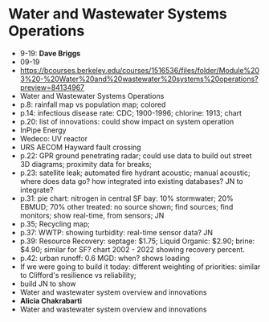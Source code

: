# Water and Wastewater Systems Operations
- 9-19: **Dave Briggs**
- 09-19
- https://bcourses.berkeley.edu/courses/1516536/files/folder/Module%203%20-%20Water%20and%20wastewater%20systems%20operations?preview=84134967
- Water and Wastewater Systems Operations
- p.8: rainfall map vs population map; colored
- p.14: infectious disease rate: CDC; 1900-1996; chlorine: 1913; chart
- p.20: list of innovations: could show impact on system operation
- InPipe Energy
- Wedeco: UV reactor
- URS AECOM Hayward fault crossing
- p.22: GPR ground penetrating radar; could use data to build out street 3D diagrams; proximity data for breaks; 
- p.23: satellite leak; automated fire hydrant acoustic; manual acoustic; where does data go? how integrated into existing databases? JN to integrate? 
- p.31: pie chart: nitrogen in central SF bay: 10% stormwater; 20% EBMUD; 70% other treated: no source shown; find sources; find monitors; show real-time, from sensors; JN
- p.35; Recycling map; 
- p.37: WWTP: showing turbidity: real-time sensor data? JN
- p.39: Resource Recovery: septage: $1.75; Liquid Organic: $2.90; brine: $4.90; similar for SF? chart 2002 - 2022 showing recovery percent.
- p.42: urban runoff: 0.6 MGD: when? shows loading
- If we were going to build it today: different weighting of priorities:  similar to Clifford's resilience vs reliability;
- build JN to show 
- Water and wastewater system overview and innovations
- **Alicia Chakrabarti**
- Water and wastewater system overview and innovations
